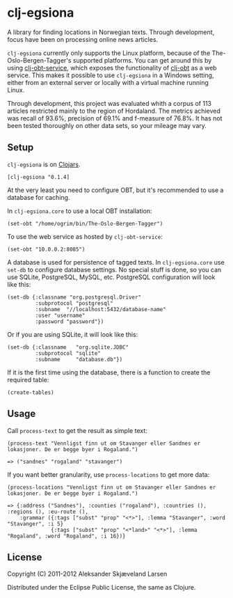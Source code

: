 # clj-egsiona

A library for finding locations in Norwegian texts. Through development, focus have been on processing online news articles.

`clj-egsiona` currently only supports the Linux platform, because of the The-Oslo-Bergen-Tagger's supported platforms. You can get around this by using [clj-obt-service](https://github.com/ogrim/clj-obt-service), which exposes the functionality of [clj-obt](https://github.com/ogrim/clj-obt) as a web service. This makes it possible to use `clj-egsiona` in a Windows setting, either from an external server or locally with a virtual machine running Linux.

Through development, this project was evaluated whith a corpus of 113 articles restricted mainly to the region of Hordaland. The metrics achieved was recall of 93.6%, precision of 69.1% and f-measure of 76.8%. It has not been tested thoroughly on other data sets, so your mileage may vary.


## Setup

`clj-egsiona` is on [Clojars](https://clojars.org/clj-egsiona).

    [clj-egsiona "0.1.4]

At the very least you need to configure OBT, but it's recommended to use a database for caching.

In `clj-egsiona.core` to use a local OBT installation:

    (set-obt "/home/ogrim/bin/The-Oslo-Bergen-Tagger")

To use the web service as hosted by `clj-obt-service`:

    (set-obt "10.0.0.2:8085")

A database is used for persistence of tagged texts. In `clj-egsiona.core` use `set-db` to configure database settings. No special stuff is done, so you can use SQLite, PostgreSQL, MySQL, etc. PostgreSQL configuration will look like this:

    (set-db {:classname "org.postgresql.Driver"
             :subprotocol "postgresql"
             :subname  "//localhost:5432/database-name"
             :user "username"
             :password "password"})

Or if you are using SQLite, it will look like this:

    (set-db {:classname   "org.sqlite.JDBC"
             :subprotocol "sqlite"
             :subname     "database.db"})

If it is the first time using the database, there is a function to create the required table:

    (create-tables)

## Usage

Call `process-text` to get the result as simple text:

    (process-text "Vennligst finn ut om Stavanger eller Sandnes er lokasjoner. De er begge byer i Rogaland.")

    => ("sandnes" "rogaland" "stavanger")

If you want better granularity, use `process-locations` to get more data:

    (process-locations "Vennligst finn ut om Stavanger eller Sandnes er lokasjoner. De er begge byer i Rogaland.")

    => {:address ("Sandnes"), :counties ("rogaland"), :countries (), :regions (), :eu-route (),
        :grammar ({:tags ["subst" "prop" "<*>"], :lemma "Stavanger", :word "Stavanger", :i 5}
                  {:tags ["subst" "prop" "<*land>" "<*>"], :lemma "Rogaland", :word "Rogaland", :i 16})}

## License

Copyright (C) 2011-2012 Aleksander Skjæveland Larsen

Distributed under the Eclipse Public License, the same as Clojure.
